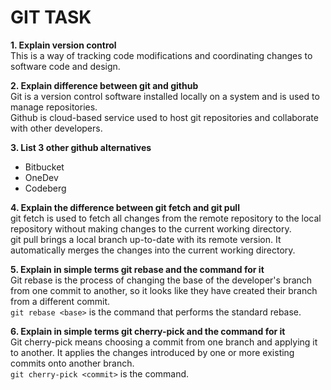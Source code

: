 # GIT TASK

**1.	Explain version control**<br/>	This is a way of tracking code modifications and coordinating changes to software code and design.

**2. 	Explain difference between git and github**  
	Git is a version control software installed locally on a system and is used to manage repositories.  
	Github is cloud-based service used to host git repositories and collaborate with other developers.

**3.	List 3 other github alternatives**  
- Bitbucket  
- OneDev  
- Codeberg  
 
**4.	Explain the difference between git fetch and git pull**  
	git fetch is used to fetch all changes from the remote repository to the local repository without making changes to the current working directory.  
	git pull brings a local branch up-to-date with its remote version. It automatically merges the changes into the current working directory.

**5.	Explain in simple terms git rebase and the command for it**  
	Git rebase is the process of changing the base of the developer's branch from one commit to another, so it looks like they have created their branch from a different commit.  
	`git rebase <base>` is the command that performs the standard rebase.

**6.	Explain in simple terms git cherry-pick and the command for it**  
	Git cherry-pick means choosing a commit from one branch and applying it to another. It applies the changes introduced by one or more existing commits onto another branch.  
	`git cherry-pick <commit>` is the command.

